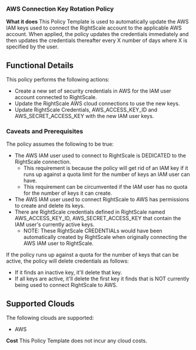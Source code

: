 ### AWS Connection Key Rotation Policy

**What it does**
This Policy Template is used to automatically update the AWS IAM keys used to connect the RightScale account to the applicable AWS account.
When applied, the policy updates the credentials immediately and then updates the credentials thereafter every X number of days where X is specified by the user.

## Functional Details
This policy performs the following actions:
- Create a new set of security credentials in AWS for the IAM user account connected to RightScale.
- Update the RightScale AWS cloud connections to use the new keys.
- Update RightScale Credentials, AWS_ACCESS_KEY_ID and AWS_SECRET_ACCESS_KEY with the new IAM user keys.

### Caveats and Prerequisites
The policy assumes the following to be true:
- The AWS IAM user used to connect to RightScale is DEDICATED to the RightScale connection. 
  - This requirement is because the policy will get rid of an IAM key if it runs up against a quota limit for the number of keys an IAM user can have.
  - This requirement can be circumvented if the IAM user has no quota for the number of keys it can create.
- The AWS IAM user used to connect RightScale to AWS has permissions to create and delete its keys.
- There are RightScale credentials defined in RightScale named AWS_ACCESS_KEY_ID, AWS_SECRET_ACCESS_KEY that contain the IAM user's currently active keys.
  - NOTE: These RightScale CREDENTIALs would have been automatically created by RightScale when originally connecting the AWS IAM user to RightScale.

If the policy runs up against a quota for the number of keys that can be active, the policy will delete credentials as follows:
- If it finds an inactive key, it'll delete that key.
- If all keys are active, it'll delete the first key it finds that is NOT currently being used to connect RightScale to AWS.

## Supported Clouds
The following clouds are supported: 
- AWS

**Cost**
This Policy Template does not incur any cloud costs.